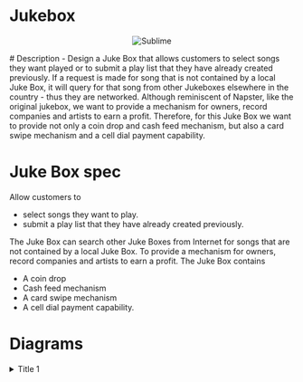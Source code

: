 # Jukebox

<p align="center">
  <img src='https://npu85.npu.edu/~henry/npu/classes/oo/uml_tutorial/slide/juke_box.jpg' alt='Sublime's custom image'/>
</p>
# Description
- Design a Juke Box that allows customers to select songs they want played or to submit a play list that they have already created previously. If a request is made for song that is not contained by a local Juke Box, it will query for that song from other Jukeboxes elsewhere in the country - thus they are networked. Although reminiscent of Napster, like the original jukebox, we want to provide a mechanism for owners, record companies and artists to earn a profit. Therefore, for this Juke Box we want to provide not only a coin drop and cash feed mechanism, but also a card swipe mechanism and a cell dial payment capability.


# Juke Box spec

Allow customers to
- select songs they want to play.
- submit a play list that they have already created previously.

The Juke Box can search other Juke Boxes from Internet for songs that are not contained by a local Juke Box.
To provide a mechanism for owners, record companies and artists to earn a profit. The Juke Box contains
- A coin drop
- Cash feed mechanism
- A card swipe mechanism
- A cell dial payment capability.

# Diagrams
<details>
   <summary>Title 1</summary>
   <p>Content 1 Content 1 Content 1 Content 1 Content 1</p>
</details>
